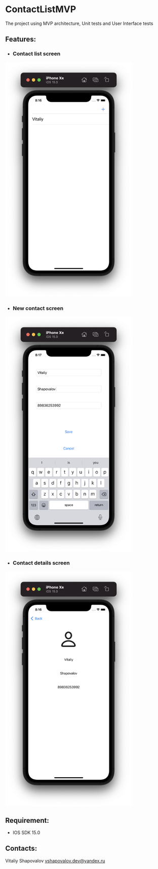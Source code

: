 # ContactListMVP
The project using MVP architecture, Unit tests and User Interface tests

## Features:

- ### Contact list screen

<img src="https://github.com/reoxidant/ContactListMVP/blob/main/Screenshots/contact-list.png" width=400/>

- ### New contact screen

<img src="https://github.com/reoxidant/ContactListMVP/blob/main/Screenshots/newcontact.png" width=400/>

- ### Contact details screen

<img src="https://github.com/reoxidant/ContactListMVP/blob/main/Screenshots/contact-details.png" width=400/>

## Requirement:

- IOS SDK 15.0

## Contacts:

Vitaliy Shapovalov vshapovalov.dev@yandex.ru
